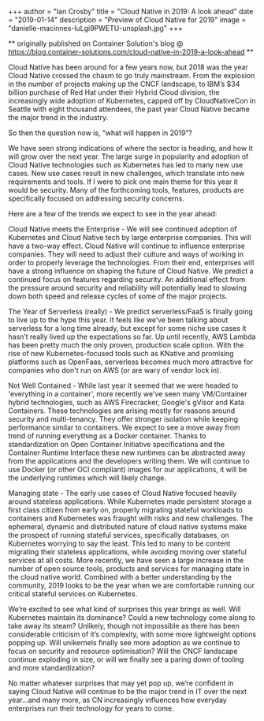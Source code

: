 +++
author = "Ian Crosby"
title = "Cloud Native in 2019: A look ahead"
date = "2019-01-14"
description = "Preview of Cloud Native for 2019"
image = "danielle-macinnes-IuLgi9PWETU-unsplash.jpg"
+++

** originally published on Container Solution's blog @ https://blog.container-solutions.com/cloud-native-in-2019-a-look-ahead **

Cloud Native has been around for a few years now, but 2018 was the year Cloud Native crossed the chasm to go truly mainstream. From the explosion in the number of projects making up the CNCF landscape, to IBM’s $34 billion purchase of Red Hat under their Hybrid Cloud division, the increasingly wide adoption of Kubernetes, capped off by CloudNativeCon in Seattle with eight thousand attendees, the past year Cloud Native became the major trend in the industry.

So then the question now is, “what will happen in 2019”?

We have seen strong indications of where the sector is heading, and how it will grow over the next year. The large surge in popularity and adoption of Cloud Native technologies such as Kubernetes has led to many new use cases. New use cases result in new challenges, which translate into new requirements and tools. If I were to pick one main theme for this year it would be security. Many of the forthcoming tools, features, products are specifically focused on addressing security concerns.

Here are a few of the trends we expect to see in the year ahead:

Cloud Native meets the Enterprise - We will see continued adoption of Kubernetes and Cloud Native tech by large enterprise companies. This will have a two-way effect. Cloud Native will continue to influence enterprise companies. They will need to adjust their culture and ways of working in order to properly leverage the technologies. From their end, enterprises will have a strong influence on shaping the future of Cloud Native. We predict a continued focus on features regarding security. An additional effect from the pressure around security and reliability will potentially lead to slowing down both speed and release cycles of some of the major projects.

The Year of Serverless (really) - We predict serverless/FaaS is finally going to live up to the hype this year. It feels like we’ve been talking about serverless for a long time already, but except for some niche use cases it hasn’t really lived up the expectations so far. Up until recently, AWS Lambda has been pretty much the only proven, production scale option. With the rise of new Kubernetes-focused tools such as KNative and promising platforms such as OpenFaas, serverless becomes much more attractive for companies who don't run on AWS (or are wary of vendor lock in).

Not Well Contained - While last year it seemed that we were headed to 'everything in a container', more recently we've seen many VM/Container hybrid technologies, such as AWS Firecracker, Google's gVisor and Kata Containers. These technologies are arising mostly for reasons around security and multi-tenancy. They offer stronger isolation while keeping performance similar to containers. We expect to see a move away from trend of running everything as a Docker container. Thanks to standardization on Open Container Initiative specifications and the Container Runtime Interface these new runtimes can be abstracted away from the applications and the developers writing them. We will continue to use Docker (or other OCI compliant) images for our applications, it will be the underlying runtimes which will likely change.

Managing state - The early use cases of Cloud Native focused heavily around stateless applications. While Kubernetes made persistent storage a first class citizen from early on, properly migrating stateful workloads to containers and Kubernetes was fraught with risks and new challenges. The ephemeral, dynamic and distributed nature of cloud native systems make the prospect of running stateful services, specifically databases, on Kubernetes worrying to say the least. This led to many to be content migrating their stateless applications, while avoiding moving over stateful services at all costs. More recently, we have seen a large increase in the number of open source tools, products and services for managing state in the cloud native world. Combined with a better understanding by the community, 2019 looks to be the year when we are comfortable running our critical stateful services on Kubernetes.

We’re excited to see what kind of surprises this year brings as well. Will Kubernetes maintain its dominance? Could a new technology come along to take away its steam? Unlikely, though not impossible as there has been considerable criticism of it’s complexity, with some more lightweight options popping up. Will unikernels finally see more adoption as we continue to focus on security and resource optimisation? Will the CNCF landscape continue exploding in size, or will we finally see a paring down of tooling and more standardization?

No matter whatever surprises that may yet pop up, we’re confident in saying Cloud Native will continue to be the major trend in IT over the next year...and many more, as CN increasingly influences how everyday enterprises run their technology for years to come.